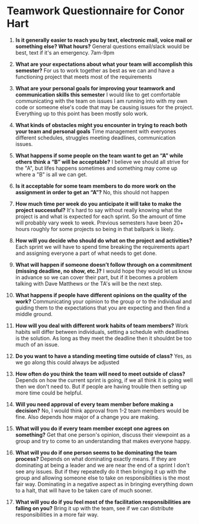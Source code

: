 # Teamwork Questionnaire for Conor Hart

1. __Is it generally easier to reach you by text, electronic mail, voice mail or something else?  What hours?__ 
   General questions email/slack would be best, text if it's an emergency. 7am-9pm 

1. __What are your expectations about what your team will accomplish this semester?__ 
   For us to work together as best as we can and have a functioning project that meets most of the requirements

1. __What are your personal goals for improving your teamwork and communication skills this semester__
   I would like to get comfortable communicating with the team on issues I am running into with my own code or someone else's code that may be causing issues for the project. Everything up to this point has been mostly solo work.

1. __What kinds of obstacles might you encounter in trying to reach both your team and personal goals__ 
   Time management with everyones different schedules, struggles meeting deadlines, communication issues.

1. __What happens if some people on the team want to get an “A” while others think a “B” will be acceptable?__ 
   I believe we should all strive for the "A", but lifes happens sometimes and something may come up where a "B" is all we can get.

1. __Is it acceptable for some team members to do more work on the assignment in order to get an “A”?__ 
   No, this should not happen

1. __How much time per week do you anticipate it will take to make the project successful?__ 
   It's hard to say without really knowing what the project is and what is expected for each sprint. So the amount of time will probably vary week to week. Previous semesters have been 20+ hours roughly for some projects so being in that ballpark is likely.

1. __How will you decide who should do what on the project and activities?__ 
   Each sprint we will have to spend time breaking the requirements apart and assigning everyone a part of what needs to get done.

1. __What will happen if someone doesn’t follow through on a commitment (missing deadline, no show, etc.)?__ 
   I would hope they would let us know in advance so we can cover their part, but if it becomes a problem talking with Dave Matthews or the TA's will be the next step.

1. __What happens if people have different opinions on the quality of the work?__ 
   Communicating your opinion to the group or to the individual and guiding them to the expectations that you are expecting and then find a middle ground.

1. __How will you deal with different work habits of team members?__ 
   Work habits will differ between individuals, setting a schedule with deadlines is the solution. As long as they meet the deadline then it shouldnt be too much of an issue.

1. __Do you want to have a standing meeting time outside of class?__ 
   Yes, as we go along this could always be adjusted

1. __How often do you think the team will need to meet outside of class?__ 
   Depends on how the current sprint is going, if we all think it is going well then we don't need to. But if people are having trouble then setting up more time could be helpful.

1. __Will you need approval of every team member before making a decision?__ 
   No, I would think approval from 1-2 team members would be fine. Also depends how major of a change you are making.

1. __What will you do if every team member except one agrees on something?__ 
   Get that one person's opinion, discuss their viewpoint as a group and try to come to an understanding that makes everyone happy.

1. __What will you do if one person seems to be dominating the team process?__ 
   Depends on what dominating exactly means. If they are dominating at being a leader and we are near the end of a sprint I don't see any issues. But if they repeatedly do it then bringing it up with the group and allowing someone else to take on responsibilities is the most fair way. Dominating in a negative aspect as in bringing everything down to a halt, that will have to be taken care of much sooner.

1. __What will you do if you feel most of the facilitation responsibilities are falling on you?__ 
   Bring it up with the team, see if we can distribute responsibilities in a more fair way.
